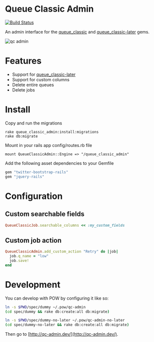 # Queue Classic Admin

[![Build Status](https://travis-ci.org/rainforestapp/queue_classic_admin.png)](https://travis-ci.org/rainforestapp/queue_classic_admin)

An admin interface for the [queue_classic](https://github.com/ryandotsmith/queue_classic) and [queue_classic-later](https://github.com/dpiddy/queue_classic-later) gems.

![qc admin](https://f.cloud.github.com/assets/148622/865030/9b1b2610-f62e-11e2-8908-8c271bfe0f6c.png)


# Features

* Support for [queue_classic-later](https://github.com/dpiddy/queue_classic-later)
* Support for custom columns
* Delete entire queues
* Delete jobs


# Install

Copy and run the migrations

    rake queue_classic_admin:install:migrations
    rake db:migrate

Mount in your rails app config/routes.rb file

    mount QueueClassicAdmin::Engine => "/queue_classic_admin"

Add the following asset dependencies to your Gemfile

```ruby
gem "twitter-bootstrap-rails"
gem "jquery-rails"
```

# Configuration

## Custom searchable fields

```ruby
QueueClassicJob.searchable_columns << :my_custom_fields

```

## Custom job action

```ruby
QueueClassicAdmin.add_custom_action "Retry" do |job|
  job.q_name = "low"
  job.save!
end
```

# Development

You can develop with POW by configuring it like so:

```bash
ln -s $PWD/spec/dummy ~/.pow/qc-admin
(cd spec/dummy && rake db:create:all db:migrate)

ln -s $PWD/spec/dummy-no-later ~/.pow/qc-admin-no-later
(cd spec/dummy-no-later && rake db:create:all db:migrate)
```

Then go to [http://qc-admin.dev/](http://qc-admin.dev/).
